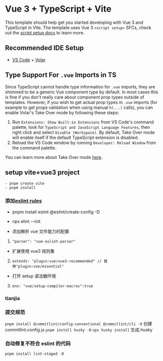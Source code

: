 # Vue 3 + TypeScript + Vite

This template should help get you started developing with Vue 3 and TypeScript in Vite. The template uses Vue 3 `<script setup>` SFCs, check out the [script setup docs](https://v3.vuejs.org/api/sfc-script-setup.html#sfc-script-setup) to learn more.

## Recommended IDE Setup

- [VS Code](https://code.visualstudio.com/) + [Volar](https://marketplace.visualstudio.com/items?itemName=johnsoncodehk.volar)

## Type Support For `.vue` Imports in TS

Since TypeScript cannot handle type information for `.vue` imports, they are shimmed to be a generic Vue component type by default. In most cases this is fine if you don't really care about component prop types outside of templates. However, if you wish to get actual prop types in `.vue` imports (for example to get props validation when using manual `h(...)` calls), you can enable Volar's Take Over mode by following these steps:

1. Run `Extensions: Show Built-in Extensions` from VS Code's command palette, look for `TypeScript and JavaScript Language Features`, then right click and select `Disable (Workspace)`. By default, Take Over mode will enable itself if the default TypeScript extension is disabled.
2. Reload the VS Code window by running `Developer: Reload Window` from the command palette.

You can learn more about Take Over mode [here](https://github.com/johnsoncodehk/volar/discussions/471).

## setup vite+vue3 project

```
- pnpm create vite
- pnpm install
```

### 添加[eslint rules](https://eslint.bootcss.com/docs/rules/)

- pnpm install eslint @eslint/create-config -D
- npx elint --init

- 添加解析 vue 文件能力的配置

1. `"parser": "vue-eslint-parser"`

- 扩展使用 vue3 规则集

2. `extends: "plugin:vue/vue3-recommended" // 替换"plugin:vue/essential"`

- 打开 setup 语法糖环境

3. `env: "vue/setup-compiler-macros":true`

### tianjia

### 提交规范

`pnpm install @commitlint/config-conventional @commitlint/cli -D`
创建 commitlint.config.js
`pnpm install husky -D`
`npx husky install`
生成.husky

### 自动修复不符合 eslint 的代码

`pnpm install lint-staged -D`
